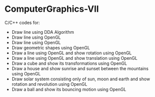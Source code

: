 # ComputerGraphics-VII
C/C++ codes for:
- Draw line using DDA Algorithm
- Draw line using OpenGL
- Draw line using OpenGL
- Draw geometric shapes using OpenGL
- Draw a line using OpenGL and show rotation using OpenGL
- Draw a line using OpenGL and show translation using OpenGL
- Draw a cube and show its transformations using OpenGL
- Draw a house and show sunrise and sunset between the mountains using OpenGL
- Draw solar system consisting only of sun, moon and earth and show rotation and revolution using OpenGL
- Draw a ball and show its bouncing motion using OpenGL
